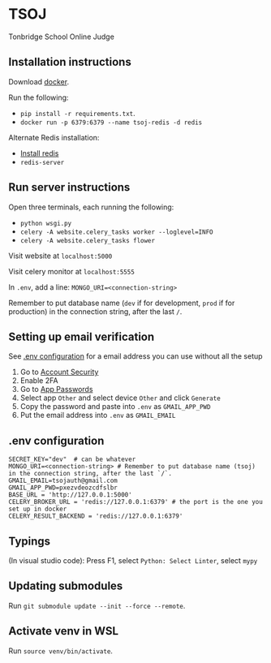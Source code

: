 # TSOJ

Tonbridge School Online Judge

## Installation instructions
Download [docker](https://docs.docker.com/get-docker/).

Run the following:
- `pip install -r requirements.txt`.
- `docker run -p 6379:6379 --name tsoj-redis -d redis`

Alternate Redis installation:
- [Install redis](https://redis.io/docs/getting-started/installation/install-redis-on-linux/)
- `redis-server`

## Run server instructions

Open three terminals, each running the following:
- `python wsgi.py`
- `celery -A website.celery_tasks worker --loglevel=INFO`
- `celery -A website.celery_tasks flower`

Visit website at `localhost:5000`

Visit celery monitor at `localhost:5555`

In `.env`, add a line: `MONGO_URI=<connection-string>`

Remember to put database name (`dev` if for development, `prod` if for production) in the connection string, after the last `/`.

## Setting up email verification

See [.env configuration](#env-configuration) for a email address you can use without all the setup

1. Go to [Account Security](https://myaccount.google.com/u/0/security)
2. Enable 2FA
3. Go to [App Passwords](https://myaccount.google.com/u/0/apppasswords)
4. Select app `Other` and select device `Other` and click `Generate`
5. Copy the password and paste into `.env` as `GMAIL_APP_PWD`
6. Put the email address into `.env` as `GMAIL_EMAIL`

## .env configuration

	SECRET_KEY="dev"  # can be whatever
	MONGO_URI=<connection-string> # Remember to put database name (tsoj) in the connection string, after the last `/`.
	GMAIL_EMAIL=tsojauth@gmail.com
	GMAIL_APP_PWD=pxezvdeozcdfslbr
	BASE_URL = 'http://127.0.0.1:5000'
	CELERY_BROKER_URL = 'redis://127.0.0.1:6379' # the port is the one you set up in docker
	CELERY_RESULT_BACKEND = 'redis://127.0.0.1:6379'

## Typings

(In visual studio code): Press F1, select `Python: Select Linter`, select `mypy`

## Updating submodules
Run `git submodule update --init --force --remote`.

## Activate venv in WSL
Run `source venv/bin/activate`.

